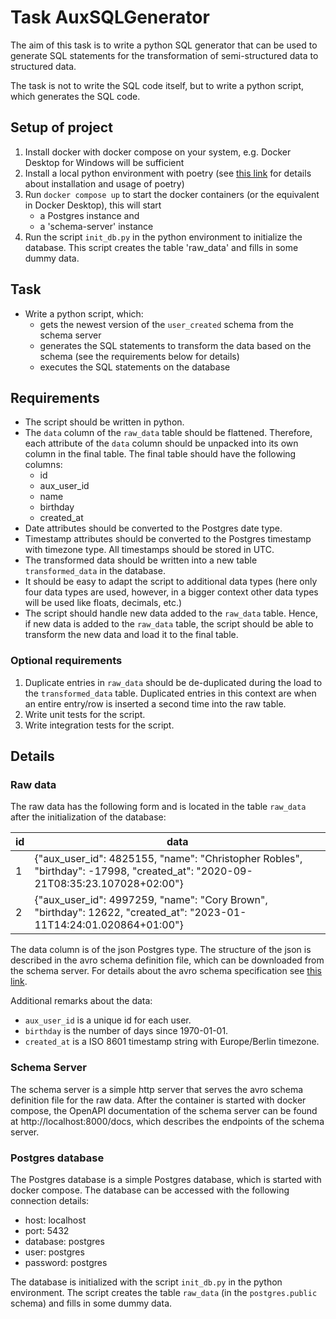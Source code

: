 # Task AuxSQLGenerator

The aim of this task is to write a python SQL generator that can be used to generate SQL statements for the
transformation of semi-structured data to structured data.

The task is not to write the SQL code itself, but to write a python script, which generates the SQL code.


## Setup of project

1. Install docker with docker compose on your system, e.g. Docker Desktop for Windows will be sufficient 
2. Install a local python environment with poetry (see [this link](https://python-poetry.org/docs/) for details about installation and usage of poetry)
3. Run `docker compose up` to start the docker containers (or the equivalent in Docker Desktop), this will start
   - a Postgres instance and
   - a 'schema-server' instance
4. Run the script `init_db.py` in the python environment to initialize the database. This script creates the table 'raw_data' and fills in some dummy data.


## Task

- Write a python script, which:
  - gets the newest version of the `user_created` schema from the schema server
  - generates the SQL statements to transform the data based on the schema (see the requirements below for details)
  - executes the SQL statements on the database


## Requirements

- The script should be written in python.
- The `data` column of the `raw_data` table should be flattened. Therefore, each attribute of the `data` column should be unpacked into its own column in the final table. The final table should have the following columns:
  - id
  - aux_user_id
  - name
  - birthday
  - created_at
- Date attributes should be converted to the Postgres date type.
- Timestamp attributes should be converted to the Postgres timestamp with timezone type. All timestamps should be stored in UTC.
- The transformed data should be written into a new table `transformed_data` in the database.
- It should be easy to adapt the script to additional data types (here only four data types are used, however, in a bigger context other data types will be used like floats, decimals, etc.)
- The script should handle new data added to the `raw_data` table. Hence, if new data is added to the `raw_data` table, the script should be able to transform the new data and load it to the final table.


### Optional requirements

1. Duplicate entries in `raw_data` should be de-duplicated during the load to the `transformed_data` table. Duplicated 
   entries in this context are when an entire entry/row is inserted a second time into the raw table.
2. Write unit tests for the script.
3. Write integration tests for the script.

## Details

### Raw data

The raw data has the following form and is located in the table `raw_data` after the initialization of the database:

| id | data                                                                                                                         |
|----|------------------------------------------------------------------------------------------------------------------------------|
| 1  | {"aux_user_id": 4825155, "name": "Christopher Robles", "birthday": -17998, "created_at": "2020-09-21T08:35:23.107028+02:00"} |
| 2  | {"aux_user_id": 4997259, "name": "Cory Brown", "birthday": 12622, "created_at": "2023-01-11T14:24:01.020864+01:00"}          |

The data column is of the json Postgres type. The structure of the json is described in the avro schema definition file,
which can be downloaded from the schema server. For details about the avro schema specification see
[this link](https://avro.apache.org/docs/1.11.1/specification/).

Additional remarks about the data:
- `aux_user_id` is a unique id for each user.
- `birthday` is the number of days since 1970-01-01.
- `created_at` is a ISO 8601 timestamp string with Europe/Berlin timezone.


### Schema Server

The schema server is a simple http server that serves the avro schema definition file for the raw data. After
the container is started with docker compose, the OpenAPI documentation of the schema server can be found at
http://localhost:8000/docs, which describes the endpoints of the schema server.


### Postgres database

The Postgres database is a simple Postgres database, which is started with docker compose.
The database can be accessed with the following connection details:
- host: localhost
- port: 5432
- database: postgres
- user: postgres
- password: postgres

The database is initialized with the script `init_db.py` in the python environment. The script creates the table
`raw_data` (in the `postgres.public` schema) and fills in some dummy data.